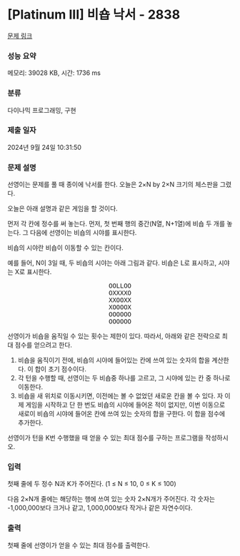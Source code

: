 # [Platinum III] 비숍 낙서 - 2838 

[문제 링크](https://www.acmicpc.net/problem/2838) 

### 성능 요약

메모리: 39028 KB, 시간: 1736 ms

### 분류

다이나믹 프로그래밍, 구현

### 제출 일자

2024년 9월 24일 10:31:50

### 문제 설명

<p>선영이는 문제를 풀 때 종이에 낙서를 한다. 오늘은 2×N by 2×N 크기의 체스판을 그렸다.</p>

<p>오늘은 아래 설명과 같은 게임을 할 것이다.</p>

<p>먼저 각 칸에 정수를 써 놓는다. 먼저, 첫 번째 행의 중간(N열, N+1열)에 비숍 두 개를 놓는다. 그 다음에 선영이는 비숍의 시야를 표시한다.</p>

<p>비숍의 시야란 비숍이 이동할 수 있는 칸이다.</p>

<p>예를 들어, N이 3일 때, 두 비숍의 시야는 아래 그림과 같다. 비숍은 L로 표시하고, 시야는 X로 표시한다.</p>

<pre style="text-align: center;">OOLLOO
OXXXXO
XXOOXX
XOOOOX
OOOOOO
OOOOOO
</pre>

<p>선영이가 비숍을 움직일 수 있는 횟수는 제한이 있다. 따라서, 아래와 같은 전략으로 최대 점수를 얻으려고 한다.</p>

<ol>
	<li>비숍을 움직이기 전에, 비숍의 시야에 들어있는 칸에 쓰여 있는 숫자의 합을 계산한다. 이 합이 초기 점수이다.</li>
	<li>각 턴을 수행할 때, 선영이는 두 비숍중 하나를 고르고, 그 시야에 있는 칸 중 하나로 이동한다.</li>
	<li>비숍을 새 위치로 이동시키면, 이전에는 볼 수 없었던 새로운 칸을 볼 수 있다. 자 이제 게임을 시작하고 단 한 번도 비숍의 시야에 들어온 적이 없지만, 이번 이동으로 새로이 비숍의 시야에 들어온 칸에 쓰여 있는 숫자의 합을 구한다. 이 합을 점수에 추가한다.</li>
</ol>

<p>선영이가 턴을 K번 수행했을 때 얻을 수 있는 최대 점수를 구하는 프로그램을 작성하시오.</p>

### 입력 

 <p>첫째 줄에 두 정수 N과 K가 주어진다. (1 ≤ N ≤ 10, 0 ≤ K ≤ 100)</p>

<p>다음 2×N개 줄에는 해당하는 행에 쓰여 있는 숫자 2×N개가 주어진다. 각 숫자는 -1,000,000보다 크거나 같고, 1,000,000보다 작거나 같은 자연수이다.</p>

### 출력 

 <p>첫째 줄에 선영이가 얻을 수 있는 최대 점수를 출력한다.</p>

